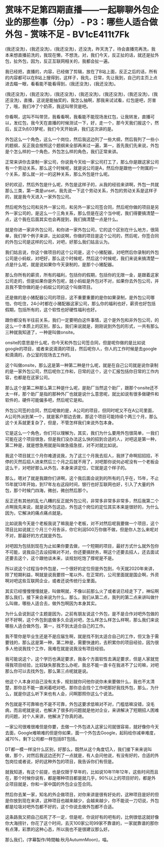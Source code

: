 # 赏味不足第四期直播——一起聊聊外包企业的那些事（分p） - P3：哪些人适合做外包 - 赏味不足 - BV1cE411t7Fk

(我还没洗)，(我还没洗)，(我还没洗)，还没洗，昨天洗了，待会直播完再洗，我本来想直播前洗的，我现在懒，不想洗，对，我们今天，反正扯的话，就还是扯外包，扯外包，因为，反正互联网相关的，我都会扯一遍。

我已经把，直播的，内容，已经做了剪辑，放在了B站上面，反正之后的话，所有的内容都可以在B站上搜得到，这样子，我先，日常，先让我到，自己的主页上点进去瞄一眼，看看能不能看得到，(我还没洗)，(我还没洗)。

(我还没洗)，(我还没洗)，(我还没洗)，(我还没洗)，(我还没洗)，(我还没洗)，(我还没洗)，直播，这说是能抽奖的，我怎么抽啊，那我来试试看，红包是吧，厉害了，哦，我们冲了个奶茶，我这叫带货是吧。

你看啊，这叫不叫带货，我看看啊，我看能不能现场发红包，让我转发，直播可以，发红包，我今天在直播的时候测试一下，好，走一个，那今天我们报这个，然后，反正9点03梦呢，我们今天开始讲，我们这次讲的是。

外包这么一个角色，这么一个岗位，然后我这边列了一些大纲，然后我列了一些小的题纲，反正我会按照这个题纲来全部再来过一遍，第一，首先我们先来说，外包是个怎么样的一个角色，外包怎么样的角色，我们正常来讲。

正常来讲你去录制一家公司，你说我今天给一家公司打工了，那么你是跟这家公司有一个劳动关系，那么这个时候呢，就是说公司是A，然后你是跟他一个附属的一个关系，那么就一对一的这种关系，那么外包是什么呢。

好的欢迎，然后外包是什么呢，外包是这样子的，从我的经验来讲啊，外包一共就那么三类，第一类是unset，我先说一下这个劳动关系，外包的劳动关系是这样子的，就是我今天进入一家外包公司。

然后呢外包公司和另外一家公司，和另外一家公司签合同，然后呢你做的项目是另外一家公司的，是这么一个三角关系，那么但是在这个当中呢，我们得要搞清楚一点，这个我在后面其实也会再提到，我们搞清楚一点是什么。

就是你进一家非外包公司，和你进一家外包公司，它的这个区别在什么地方，很简单，我们举个例子来讲，比如说啊，你做的项目是这个公司的，然后呢，你签合同的外包公司是这样的公司，对吧，好那么我们姑且认为。

我们姑且说，你这个做项目的这个公司是，这个小猪配器，对吧然后你录制的外包公司是小蚂蚁，对吧好，那么这个时候呢，然后这个时候呢，我们来说来搞清楚一点是什么呢，就是说如果你今天录制的，是那个小猪配器。

那么你所有的薪资，所有的福利，包括你的假期，包括你的无限一金，是跟着这家公司走的，但是如果你是外包呢，就小蚂蚁是外包对不对，如果你去外包公司，并且我不管你做的是小蚂蚁公司的这个叫做项目。

还是做的是小猪配器公司的项目，这不重要重要的是你如果录制，是外包公司哪怕，你吃住，24小时都在小猪配器这家公司，那么你的福利也好，薪资也好包括假期，包括所有的，这个软性也好硬性福利也好。

跟你都没有半往前关系，我们一定要明白这件事情，这个是外包和非外包公司，的这么一个本质上的区别，那么，我们来说就是，刚刚说到外包的形式，一共有那么三种就我知道了，一种是叫做onsite。

onsite的意思是什么呢，你今天和外包公司签合同，但是呢你做的是比如说google的项目，或者来说滴滴的项目，然后呢你人，你人的工作时候是去google和滴滴的，办公室的现场去工作的。

这个叫做onsite，那么这是第一种第二种是什么呢，就是在自己公司就是说你录制的是一家外包公司，然后呢你工作和，日常的这个，这个汇报包括你日常的工作内容，也都是在这家公司。

那么这个是第二种那么第三种是什么呢，是助厂当然这个助厂，跟那个onsite还不太一样，那个助厂是指的那种外厂也就是说什么意思呢，就比如说有很多做硬件和软件的，硬件可能偏多吧，然后呢它是和。

外包公司签的合同，然后呢做的是，A公司的项目，但同时呢又不在A公司里面，A公司外派到某一个，就是客户那边去做，那这个项目可能持续个两三个月，那么这个关系就更复杂了，但是，不管怎样我们来说外包本身。

它是这么一个角色，你们可以理解为，其实，我们为什么要用外包很简单，一我们可能在这个项目很急，但是我们没办法这么快的招到合适的人，对吧这是第一种，第二种是，就是想急用就是叫做急插急拔，对不对就比如说。

我这个项目就三个月你难道说我，为了这三个月我去招人，我拼了命啊招招招，不停的灭然后招人进来然后三个月之后就不用了，对吧那你说何必呢没有一个老板会这么干，对吧好那么从外包，本身来讲定位，它就是这个样子的。

那么，嗯对了就是我跟你们讲啊，这个我后面会说到的所有的几乎在，15年，不止15年就13年开始，到17年左右这段时间，银行也好互联网也好，引入了大量的外包，那个时候门四海，微创，微创然后那个。

反正还有其他的乱七八糟的反正就外包公司，非常多非常多非常多，然后我第二个点啊我先来说，就是说外包这边，外包这个岗位的定位其实本来是很好的，为什么因为，它解决的痛点痛点就是。

比如说我今天是个老板我说了嘛我是个老板，对不对然后呢我要做一个项目，这个项目比如说就三个月三个月告诉，你它利润500万你做不做，但是你人怎么来呢对不对，那最好的方式就是外包。

对吧因为包括到现在为止如果你要去做，一个短期的项目，最好方式什么就外包你不可能，说我自己去设招嘛对不对，你还要搞财务，啊这个还要去招人，还去面试还要去这个，这个跟他谈未来，谈规划吃饱了撑呢是不是。

所以说这个过程当中外包是，一个很好的定位但是外包到，今天就2020年来讲，除了短期利益，啊就是说我要捞一笔以外，在正常的，公司里面就是国企啊，外资啊对吧这些互联网企业，或者还说传统行业里面。

其实已经慢慢慢慢就是，叫做啊就，不像以前那么火了或者说已经走下了，神坛啊那么我们，接下来会来说为什么，那么，我们从第二点，我列的第二点来讲叫做什么叫做，哪些人适合去，做外包啊因为本身其实。

为什么会说到这个主题是因为，之前有朋友说这个外包，是不是合作对吧外包做的好不好啊，这个外包到底做多久合适对吧，怎么样怎么样怎么样啊，那么我们来说哪些人适合做外包，第一，找不到太适合自己的工作。

我不管你是毕业生还是不是应届生啊，就是找不到太适合自己的工作，但又急于需要钱的，那么这是第一种，第二种是，需要快速的，去积累你的项目经验，因为很多人他说我找个工作，我难在就是说我没有项目经验。

我可能说这个，这个学历也满足要求，我各个方面软性去满足要求，但是人家就觉得我项目经验，比较缺失那我怎么办呢，我总不能一直卡在我进不了公司嘛，对吧那么你可以去找外包，那么第三点呢就是说。

他这个人本身对自己没有太多，规划就你问他你说你未来要做什么，我也不太清楚，那你总不能一直闲着吧对吧，那你总会找个工作吧那好我找外包，那么，为什么，就是你这么听下来也有人会，问啊那照你这么个说法。

外包就是不可靠嘛也不是不可靠，外包这要求低嘛对不对，门槛低嘛没错，没毛病，而且呢就是说，也解决了很多的问题就是他对企业，来讲解决了短期招人困难的问题，对个人来讲，他解决了你真的进。

一家公司很难很难但是你要，去做一个外包进入这家公司就很容易，就好像你今天去面，Google难嘛难的但是你如果，面一个外包去Google，起码给你减单难度，减70%，剩下公司都一样包括BT包括。

DT都一模一样没什么区别，好那么，既然从这个角度切入，我们接下来来说叫做，那个，对然后我这边还列了一点就是，有人会问他说，有没有好的，合适的外包岗位或者说，好的这种外包的项目，我告诉你们有但是。

就我知道，有这个前提，也是仅限于早年的，比如说10年11年12年，这些时间而且在，那个时候你说有，都是哪种项目都是就几乎，90%以上的项目好的，都是外企项目就是，你和一家中国的外包企业签合同。

然后你去某一家，知名的外企做项目，对你来讲是很有好处的，这种项目是好的但是你放到现在来讲，这种项目也越来越少，会越来越少，你不能说一刀切说，外包都是垃圾对吧外包都不好的，这个你说去做外包都不合适。

这条路我又把自己掐死了不一定，但是呢，你说好有的吧有的，比例很低这就好像你大海捞针，你花了这个时间，去灭100家公司99家不靠谱的，一家就靠谱的那你有点薄，彩票的这种心态，所以我也不是很建议那么好。

那么我们，(字幕製作/時間軸:秋月AutumnMoon)，喵。